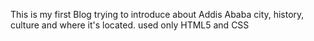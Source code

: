 This is my first Blog trying to introduce about Addis Ababa city, history, culture and where it's located.
used only HTML5 and CSS

